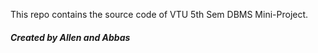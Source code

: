 This repo contains the source code of VTU 5th Sem DBMS Mini-Project.

##### Created by Allen and Abbas
